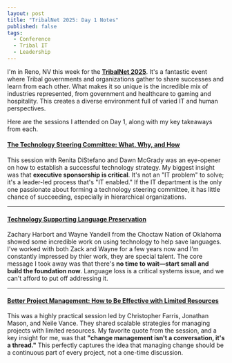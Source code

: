 ```yaml
---
layout: post
title: "TribalNet 2025: Day 1 Notes"
published: false
tags:
  - Conference
  - Tribal IT
  - Leadership
---
```


I'm in Reno, NV this week for the
**[TribalNet 2025](https://tribalhub.com/events/tribalnet-conferences/2025-tribalnet-conference-tradeshow/)**.
It's a fantastic event where Tribal governments and organizations 
gather to share successes and learn from each other. What makes it so unique is the incredible mix of industries represented, from 
government and healthcare to gaming and hospitality. This creates a diverse environment full of varied IT and human perspectives.

Here are the sessions I attended on Day 1, along with my key takeaways from each.
#### [The Technology Steering Committee: What, Why, and How](https://tribalhub.com/events/tribalnet-conferences/2025-tribalnet-conference-tradeshow/agenda/#event_session_32981)

This session with Renita DiStefano and Dawn McGrady was an eye-opener on how to establish a successful technology strategy. 
My biggest insight was that **executive sponsorship is critical**. It's not an "IT problem" to solve; it's a leader-led process 
that's "IT enabled." If the IT department is the only one passionate about forming a technology steering committee, it has little 
chance of succeeding, especially in hierarchical organizations.

---

#### [Technology Supporting Language Preservation](https://tribalhub.com/events/tribalnet-conferences/2025-tribalnet-conference-tradeshow/agenda/#event_session_32986)

Zachary Harbort and Wayne Yandell from the Choctaw Nation of Oklahoma showed some incredible work on using technology to help save languages. I've worked
with both Zack and Wayne for a few years now and I'm constantly impressed by thier work, they are special talent.
The core message I took away was that there's **no time to wait—start small and build the foundation now**. Language loss is 
a critical systems issue, and we can't afford to put off addressing it.

---

#### [Better Project Management: How to Be Effective with Limited Resources](https://tribalhub.com/events/tribalnet-conferences/2025-tribalnet-conference-tradeshow/agenda/#event_session_32991)

This was a highly practical session led by Christopher Farris, Jonathan Mason, and Neile Vance. They shared scalable strategies 
for managing projects with limited resources. My favorite quote from the session, and a key insight for me, was that **"change management 
isn't a conversation, it's a thread."** This perfectly captures the idea that managing change should be a continuous part of every project, 
not a one-time discussion.
